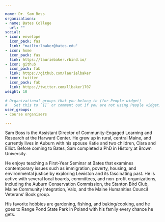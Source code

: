 ```yaml
---

name: Dr. Sam Boss
organizations:
- name: Bates College
  url: ""
social:
- icon: envelope
  icon_pack: fas
  link: "mailto:lbaker@bates.edu"
- icon: home
  icon_pack: fas
  link: https://lauriebaker.rbind.io/
- icon: github
  icon_pack: fab
  link: https://github.com/laurielbaker
- icon: twitter
  icon_pack: fab
  link: https://twitter.com/llbaker1707
weight: 10
  
# Organizational groups that you belong to (for People widget)
#   Set this to `[]` or comment out if you are not using People widget.  
user_groups:
- Course organisers

---
```


Sam Boss is the Assistant Director of Community-Engaged Learning and Research at the Harward Center. He grew up in rural, central Maine, and currently lives in Auburn with his spouse Katie and two children, Clara and Elliot. Before coming to Bates, Sam completed a PhD in History at Brown University. 

He enjoys teaching a First-Year Seminar at Bates that examines contemporary issues such as immigration, poverty, housing, and environmental justice by exploring Lewiston and its fascinating past. He is active with several local boards, committees, and non-profit organizations, including the Auburn Conservation Commission, the Stanton Bird Club, Maine Community Integration, Valo, and the Maine Humanities Council Veterans’ Book group. 

His favorite hobbies are gardening, fishing, and baking/cooking, and he goes to Range Pond State Park in Poland with his family every chance he gets.